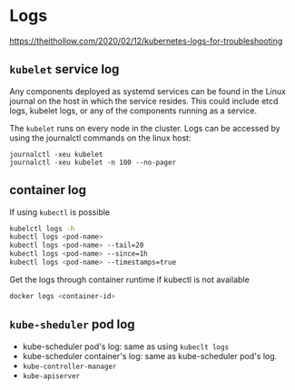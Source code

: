 # Logs
https://theithollow.com/2020/02/12/kubernetes-logs-for-troubleshooting

## `kubelet` service log
Any components deployed as systemd services can be found in the Linux journal on the host in which the service resides.
This could include etcd logs, kubelet logs, or any of the components running as a service.

The `kubelet` runs on every node in the cluster. Logs can be accessed by using the journalctl commands on the linux host:
```
journalctl -xeu kubelet
journalctl -xeu kubelet -n 100 --no-pager
```

## container log
If using `kubectl` is possible
```sh
kubelctl logs -h
kubectl logs <pod-name>
kubectl logs <pod-name> --tail=20
kubectl logs <pod-name> --since=1h
kubectl logs <pod-name> --timestamps=true
```

Get the logs through container runtime if kubectl is not available
```sh
docker logs <container-id>
```

## `kube-sheduler` pod log
- kube-scheduler pod's log: same as using `kubeclt logs`
- kube-scheduler container's log: same as kube-scheduler pod's log.
- `kube-controller-manager`
- `kube-apiserver`
